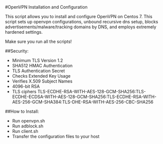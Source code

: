 #OpenVPN Installation and Configuration

This script allows you to install and configure OpenVPN on Centos 7. This script sets up openvpn configurations, unbound recursive dns setup, blocks advertisements/malware/tracking domains by DNS, and employs extremely hardened settings.

Make sure you run all the scripts!

##Security:
- Minimum TLS Version 1.2
- SHA512 HMAC Authentication
- TLS Authentication Secret
- Checks Extended Key Usage
- Verifies X.509 Subject Names
- 4096-bit RSA
- TLS ciphers TLS-ECDHE-RSA-WITH-AES-128-GCM-SHA256:TLS-ECDHE-ECDSA-WITH-AES-128-GCM-SHA256:TLS-ECDHE-RSA-WITH-AES-256-GCM-SHA384:TLS-DHE-RSA-WITH-AES-256-CBC-SHA256

##How to Install:
- Run openvpn.sh
- Run adblock.sh
- Run client.sh
- Transfer the configuration files to your host
